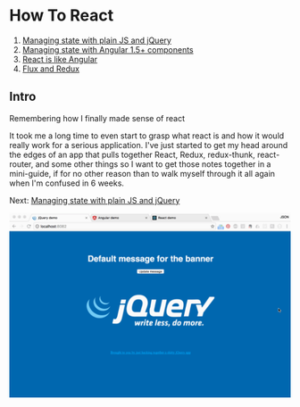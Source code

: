 # How To React

1. [Managing state with plain JS and jQuery](docs/plainjs.md)
1. [Managing state with Angular 1.5+ components](docs/angular.md)
1. [React is like Angular](docs/react.md)
1. [Flux and Redux](docs/redux.md)

## Intro
Remembering how I finally made sense of react

It took me a long time to even start to grasp what react is and how it would really work for a serious application. I've just started to get my head around the edges of an app that pulls together React, Redux, redux-thunk, react-router, and some other things so I want to get those notes together in a mini-guide, if for no other reason than to walk myself through it all again when I'm confused in 6 weeks.

Next: [Managing state with plain JS and jQuery](docs/plainjs.md)

![Demo example gif](docs/img/how-to-react-demos.gif)
